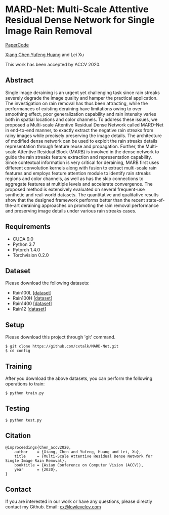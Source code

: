 # MARD-Net: Multi-Scale Attentive Residual Dense Network for Single Image Rain Removal

[Paper](https://cxtalk.github.io/files/ACCV2020.pdf)[Code](https://github.com/cxtalk/MARD-Net)

[Xiang Chen](https://cxtalk.github.io/),[Yufeng Huang](https://dzx.sau.edu.cn/info/1031/1169.htm) and Lei Xu

This work has been accepted by ACCV 2020. 

## Abstract
Single image deraining is an urgent yet challenging task since rain streaks severely degrade the image quality and hamper the practical application. The investigation on rain removal has thus been attracting, while the performances of existing deraining have limitations owing to over smoothing effect, poor generalization capability and rain intensity varies both in spatial locations and color channels. To address these issues, we proposed a Multi-scale Attentive Residual Dense Network called MARD-Net in end-to-end manner, to exactly extract the negative rain streaks from rainy images while precisely preserving the image details. The architecture of modified dense network can be used to exploit the rain streaks details representation through feature reuse and propagation. Further, the Multi-scale Attentive Residual Block (MARB) is involved in the dense network to guide the rain streaks feature extraction and representation capability. Since contextual information is very critical for deraining, MARB first uses different convolution kernels along with fusion to extract multi-scale rain features and employs feature attention module to identify rain streaks regions and color channels, as well as has the skip connections to aggregate features at multiple levels and accelerate convergence. The proposed method is extensively evaluated on several frequent-use synthetic and real-world datasets. The quantitative and qualitative results show that the designed framework performs better than the recent state-of-the-art deraining approaches on promoting the rain removal performance and preserving image details under various rain streaks cases.

## Requirements
- CUDA 9.0
- Python 3.7
- Pytorch 1.4.0
- Torchvision 0.2.0

## Dataset
Please download the following datasets:

* Rain100L [[dataset](http://www.icst.pku.edu.cn/struct/Projects/joint_rain_removal.html)]
* Rain100H [[dataset](http://www.icst.pku.edu.cn/struct/Projects/joint_rain_removal.html)]
* Rain1400 [[dataset](https://xueyangfu.github.io/projects/cvpr2017.html)]
* Rain12 [[dataset](http://yu-li.github.io/paper/li_cvpr16_rain.zip)]

## Setup
Please download this project through 'git' command.
```
$ git clone https://github.com/cxtalk/MARD-Net.git
$ cd config
```  

## Training
After you download the above datasets, you can perform the following operations to train:
```
$ python train.py
```

## Testing
```
$ python test.py
``` 


## Citation
```
@inproceedings{Chen_accv2020,
	author    = {Xiang, Chen and Yufeng, Huang and Lei, Xu},
	title     = {Multi-Scale Attentive Residual Dense Network for Single Image Rain Removal},
	booktitle = {Asian Conference on Computer Vision (ACCV)},
	year      = {2020},
}
```

## Contact

If you are interested in our work or have any questions, please directly contact my Github.
Email: cx@lowlevelcv.com
